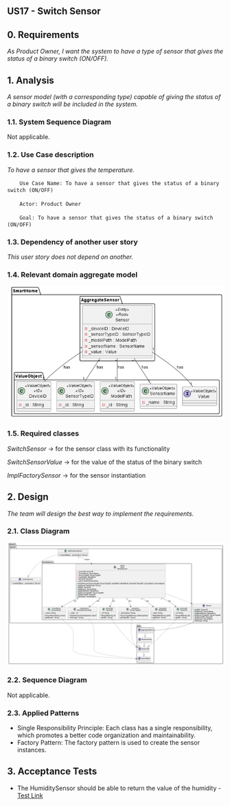 ## US17 - Switch Sensor

## 0. Requirements
_As Product Owner, I want the system to have a type of sensor that gives the status of a binary switch (ON/OFF)._

## 1. Analysis
_A sensor model (with a corresponding type) capable of giving the status of a binary switch will be included in the system._

### 1.1. System Sequence Diagram
Not applicable.

### 1.2. Use Case description
_To have a sensor that gives the temperature._
    
        Use Case Name: To have a sensor that gives the status of a binary switch (ON/OFF)
    
        Actor: Product Owner
    
        Goal: To have a sensor that gives the status of a binary switch (ON/OFF)


### 1.3. Dependency of another user story
_This user story does not depend on another._

### 1.4. Relevant domain aggregate model 
![Sensor](../../general/agreggateModels/Sensor.png)

### 1.5. Required classes
_SwitchSensor_ -> for the sensor class with its functionality

_SwitchSensorValue_ -> for the value of the status of the binary switch

_ImplFactorySensor_ -> for the sensor instantiation


## 2. Design
_The team will design the best way to implement the requirements._
### 2.1. Class Diagram
![ClassDiagram](artifacts/US17CD.png)
### 2.2. Sequence Diagram
Not applicable.
### 2.3. Applied Patterns
- Single Responsibility Principle: Each class has a single responsibility, which promotes a better code organization 
and maintainability.
- Factory Pattern: The factory pattern is used to create the sensor instances.

## 3. Acceptance Tests

- The HumiditySensor should be able to return the value of the humidity - [Test Link](../../../src/test/java/SmartHomeDDD/domain/Sensor/SwitchSensorTest.java#L287)